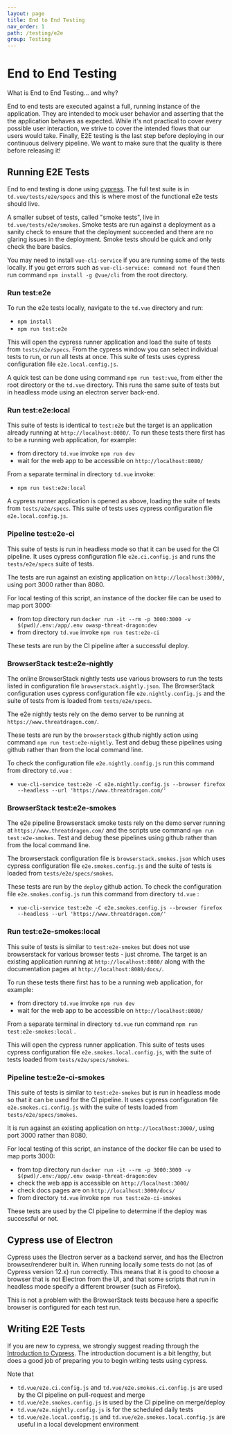 ```yaml
---
layout: page
title: End to End Testing
nav_order: 1
path: /testing/e2e
group: Testing
---
```


# End to End Testing

<div class="card">
  <div class="card-header">
    What is End to End Testing... and why?
  </div>
  <div class="card-body">
    <p class="card-text">
        End to end tests are executed against a full, running instance of the application.
        They are intended to mock user behavior and asserting that the the application behaves as expected.
        While it's not practical to cover every possible user interaction,
        we strive to cover the intended flows that our users would take.
        Finally, E2E testing is the last step before deploying in our continuous delivery pipeline.
        We want to make sure that the quality is there before releasing it!
    </p>
  </div>
</div>

## Running E2E Tests
End to end testing is done using [cypress](https://www.cypress.io/).
The full test suite is in `td.vue/tests/e2e/specs`
and this is where most of the functional e2e tests should live.

A smaller subset of tests, called "smoke tests", live in `td.vue/tests/e2e/smokes`.
Smoke tests are run against a deployment as a sanity check to ensure that the deployment succeeded
and there are no glaring issues in the deployment.
Smoke tests should be quick and only check the bare basics.

You may need to install `vue-cli-service` if you are running some of the tests locally.
If you get errors such as `vue-cli-service: command not found`
then run command `npm install -g @vue/cli` from the root directory.

### Run test:e2e
To run the e2e tests locally, navigate to the `td.vue` directory and run:
- `npm install`
- `npm run test:e2e`

This will open the cypress runner application and load the suite of tests from `tests/e2e/specs`.
From the cypress window you can select individual tests to run, or run all tests at once.
This suite of tests uses cypress configuration file `e2e.local.config.js`.

A quick test can be done using command `npm run test:vue`,
from either the root directory or the `td.vue` directory.
This runs the same suite of tests but in headless mode using an electron server back-end.

### Run test:e2e:local
This suite of tests is identical to `test:e2e`
but the target is an application already running at `http://localhost:8080/`.
To run these tests there first has to be a running web application, for example:
- from directory `td.vue` invoke `npm run dev`
- wait for the web app to be accessible on `http://localhost:8080/`

From a separate terminal in directory `td.vue` invoke:
- `npm run test:e2e:local`

A cypress runner application is opened as above, loading the suite of tests from `tests/e2e/specs`.
This suite of tests uses cypress configuration file `e2e.local.config.js`.

### Pipeline test:e2e-ci
This suite of tests is run in headless mode so that it can be used for the CI pipeline.
It uses cypress configuration file `e2e.ci.config.js` and runs the `tests/e2e/specs` suite of tests.

The tests are run against an existing application on `http://localhost:3000/`,
using port 3000 rather than 8080.

For local testing of this script, an instance of the docker file can be used to map port 3000:
- from top directory run `docker run -it --rm -p 3000:3000 -v $(pwd)/.env:/app/.env owasp-threat-dragon:dev`
- from directory `td.vue` invoke `npm run test:e2e-ci`

These tests are run by the CI pipeline after a successful deploy.

### BrowserStack test:e2e-nightly
The online BrowserStack nightly tests use various browsers to run the tests
listed in configuration file `browserstack.nightly.json`.
The BrowserStack configuration uses cypress configuration file `e2e.nightly.config.js`
and the suite of tests from is loaded from `tests/e2e/specs`. 

The e2e nightly tests rely on the demo server to be running at `https://www.threatdragon.com/`.

These tests are run by the `browserstack` github nightly action using command `npm run test:e2e-nightly`.
Test and debug these pipelines using github rather than from the local command line.

To check the configuration file `e2e.nightly.config.js` run this command from directory `td.vue` :

- `vue-cli-service test:e2e -C e2e.nightly.config.js --browser firefox --headless --url 'https://www.threatdragon.com/'`

### BrowserStack test:e2e-smokes
The e2e pipeline Browserstack smoke tests rely on the demo server
running at `https://www.threatdragon.com/` and the scripts use command `npm run test:e2e-smokes`.
Test and debug these pipelines using github rather than from the local command line.

The browserstack configuration file is `browserstack.smokes.json`
which uses cypress configuration file `e2e.smokes.config.js`
and the suite of tests is loaded from `tests/e2e/specs/smokes`.

These tests are run by the `deploy` github action.
To check the configuration file `e2e.smokes.config.js` run this command from directory `td.vue` :

- `vue-cli-service test:e2e -C e2e.smokes.config.js --browser firefox --headless --url 'https://www.threatdragon.com/'`

### Run test:e2e-smokes:local
This suite of tests is similar to `test:e2e-smokes`
but does not use browserstack for various browser tests - just chrome.
The target is an existing application running at `http://localhost:8080/`
along with the documentation pages at `http://localhost:8080/docs/`.

To run these tests there first has to be a running web application, for example:
- from directory `td.vue` invoke `npm run dev`
- wait for the web app to be accessible on `http://localhost:8080/`

From a separate terminal in directory `td.vue` run command `npm run test:e2e-smokes:local` .

This will open the cypress runner application.
This suite of tests uses cypress configuration file `e2e.smokes.local.config.js`,
with the suite of tests loaded from `tests/e2e/specs/smokes`.

### Pipeline test:e2e-ci-smokes
This suite of tests is similar to `test:e2e-smokes`
but is run in headless mode so that it can be used for the CI pipeline.
It uses cypress configuration file `e2e.smokes.ci.config.js`
with the suite of tests loaded from `tests/e2e/specs/smokes`.

It is run against an existing application on `http://localhost:3000/`,
using port 3000 rather than 8080.

For local testing of this script, an instance of the docker file can be used to map ports 3000:
- from top directory run `docker run -it --rm -p 3000:3000 -v $(pwd)/.env:/app/.env owasp-threat-dragon:dev`
- check the web app is accessible on `http://localhost:3000/`
- check docs pages are on `http://localhost:3000/docs/`
- from directory `td.vue` invoke `npm run test:e2e-ci-smokes`

These tests are used by the CI pipeline to determine if the deploy was successful or not.

## Cypress use of Electron
Cypress uses the Electron server as a backend server, and has the Electron browser/renderer built in.
When running locally some tests do not (as of Cypress version 12.x) run correctly.
This means that it is good to choose a browser that is not Electron from the UI,
and that some scripts that run in headless mode specify a different browser (such as Firefox).

This is not a problem with the BrowserStack tests because here a specific browser is configured for each test run.

## Writing E2E Tests
If you are new to cypress, we strongly suggest reading through the
[Introduction to Cypress](https://docs.cypress.io/guides/core-concepts/introduction-to-cypress).
The introduction document is a bit lengthy,
but does a good job of preparing you to begin writing tests using cypress.

Note that
* `td.vue/e2e.ci.config.js` and `td.vue/e2e.smokes.ci.config.js` are used by the CI pipeline on pull-request and merge
* `td.vue/e2e.smokes.config.js` is used by the CI pipeline on merge/deploy
* `td.vue/e2e.nightly.config.js` is for the scheduled daily tests
* `td.vue/e2e.local.config.js` and `td.vue/e2e.smokes.local.config.js` are useful in a local development environment
